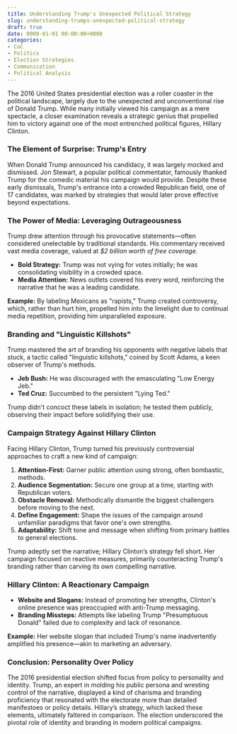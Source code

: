 ```yaml
---
title: Understanding Trump's Unexpected Political Strategy
slug: understanding-trumps-unexpected-political-strategy
draft: true
date: 0000-01-01 00:00:00+0000
categories:
- CoC
- Politics
- Election Strategies
- Communication
- Political Analysis
---
```


The 2016 United States presidential election was a roller coaster in the political landscape, largely due to the unexpected and unconventional rise of Donald Trump. While many initially viewed his campaign as a mere spectacle, a closer examination reveals a strategic genius that propelled him to victory against one of the most entrenched political figures, Hillary Clinton.

### **The Element of Surprise: Trump's Entry**

When Donald Trump announced his candidacy, it was largely mocked and dismissed. Jon Stewart, a popular political commentator, famously thanked Trump for the comedic material his campaign would provide. Despite these early dismissals, Trump's entrance into a crowded Republican field, one of 17 candidates, was marked by strategies that would later prove effective beyond expectations.

### **The Power of Media: Leveraging Outrageousness**

Trump drew attention through his provocative statements—often considered unelectable by traditional standards. His commentary received vast media coverage, valued at *$2 billion worth of free coverage.*

- **Bold Strategy:** Trump was not vying for votes initially; he was consolidating visibility in a crowded space.
- **Media Attention:** News outlets covered his every word, reinforcing the narrative that he was a leading candidate.

**Example:** By labeling Mexicans as "rapists," Trump created controversy, which, rather than hurt him, propelled him into the limelight due to continual media repetition, providing him unparalleled exposure.

### **Branding and "Linguistic Killshots"**

Trump mastered the art of branding his opponents with negative labels that stuck, a tactic called "linguistic killshots," coined by Scott Adams, a keen observer of Trump's methods.

- **Jeb Bush:** He was discouraged with the emasculating "Low Energy Jeb."
- **Ted Cruz:** Succumbed to the persistent "Lying Ted."

Trump didn't concoct these labels in isolation; he tested them publicly, observing their impact before solidifying their use.

### **Campaign Strategy Against Hillary Clinton**

Facing Hillary Clinton, Trump turned his previously controversial approaches to craft a new kind of campaign:

1. **Attention-First:** Garner public attention using strong, often bombastic, methods.
2. **Audience Segmentation:** Secure one group at a time, starting with Republican voters.
3. **Obstacle Removal:** Methodically dismantle the biggest challengers before moving to the next.
4. **Define Engagement:** Shape the issues of the campaign around unfamiliar paradigms that favor one's own strengths.
5. **Adaptability:** Shift tone and message when shifting from primary battles to general elections.

Trump adeptly set the narrative; Hillary Clinton’s strategy fell short. Her campaign focused on reactive measures, primarily counteracting Trump's branding rather than carving its own compelling narrative.

### **Hillary Clinton: A Reactionary Campaign**

- **Website and Slogans:** Instead of promoting her strengths, Clinton's online presence was preoccupied with anti-Trump messaging.
- **Branding Missteps:** Attempts like labeling Trump "Presumptuous Donald" failed due to complexity and lack of resonance.

**Example:** Her website slogan that included Trump's name inadvertently amplified his presence—akin to marketing an adversary.

### **Conclusion: Personality Over Policy**

The 2016 presidential election shifted focus from policy to personality and identity. Trump, an expert in molding his public persona and wresting control of the narrative, displayed a kind of charisma and branding proficiency that resonated with the electorate more than detailed manifestoes or policy details. Hillary’s strategy, which lacked these elements, ultimately faltered in comparison. The election underscored the pivotal role of identity and branding in modern political campaigns.
